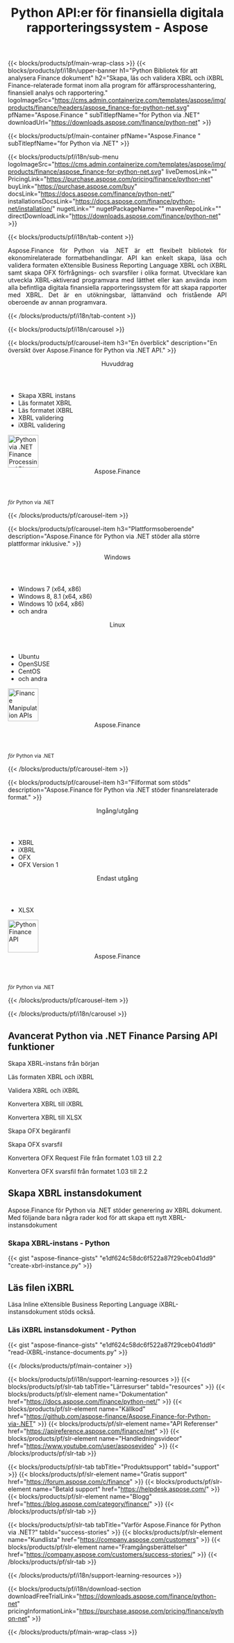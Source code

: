 ﻿---
title: "Python API:er för finansiella digitala rapporteringssystem - Aspose "
weight: 20
url: /sv/python-net/ 
description: Python bibliotek för konvertering av finansiella rapporter till eXtensible Business Reporting Language XBRL och iXBRL för analys för att generera XBRL taxonomier och rapporter
---
{{< blocks/products/pf/main-wrap-class >}}
{{< blocks/products/pf/i18n/upper-banner h1="Python Bibliotek för att analysera Finance dokument" h2="Skapa, läs och validera XBRL och iXBRL Finance-relaterade format inom alla program för affärsprocesshantering, finansiell analys och rapportering." logoImageSrc="https://cms.admin.containerize.com/templates/aspose/img/products/finance/headers/aspose_finance-for-python-net.svg" pfName="Aspose.Finance " subTitlepfName="for Python via .NET" downloadUrl="https://downloads.aspose.com/finance/python-net" >}}

{{< blocks/products/pf/main-container pfName="Aspose.Finance " subTitlepfName="for Python via .NET" >}}

{{< blocks/products/pf/i18n/sub-menu logoImageSrc="https://cms.admin.containerize.com/templates/aspose/img/products/finance/aspose_finance-for-python-net.svg" liveDemosLink="" PricingLink="https://purchase.aspose.com/pricing/finance/python-net" buyLink="https://purchase.aspose.com/buy" docsLink="https://docs.aspose.com/finance/python-net/" installationsDocsLink="https://docs.aspose.com/finance/python-net/installation/" nugetLink="" nugetPackageName="" mavenRepoLink="" directDownloadLink="https://downloads.aspose.com/finance/python-net" >}}

{{< blocks/products/pf/i18n/tab-content >}}
<p align="justify"> Aspose.Finance för Python via .NET är ett flexibelt bibliotek för ekonomirelaterade formatbehandlingar. API kan enkelt skapa, läsa och validera formaten eXtensible Business Reporting Language XBRL och iXBRL samt skapa OFX förfrågnings- och svarsfiler i olika format. Utvecklare kan utveckla XBRL-aktiverad programvara med lätthet eller kan använda inom alla befintliga digitala finansiella rapporteringssystem för att skapa rapporter med XBRL. Det är en utökningsbar, lättanvänd och fristående API oberoende av annan programvara.</p>

{{< /blocks/products/pf/i18n/tab-content >}}

<!--Diagrams Start-->
{{< blocks/products/pf/i18n/carousel >}}

{{< blocks/products/pf/carousel-item h3="En överblick" description="En översikt över Aspose.Finance för Python via .NET API." >}}
<div class="diagram1 d1-python">
 <div class="d1-row">
  <div class="d1-col d1-left">
   <header>
    <i class="fa fa-cogs">
    </i>
    Huvuddrag
   </header>
   <ul>
    <li>
     Skapa XBRL instans
    </li>
    <li>
     Läs formatet XBRL
    </li>
    <li>
     Läs formatet iXBRL
    </li>
    <li>
     XBRL validering
    </li>
    <li>
     iXBRL validering
    </li>
   </ul>
  </div>
  <!--/left-->
  <div class="d1-col d1-right">
   <!--<header><i class="fa fa-cogs"> </i>General Features</header>

<ul>

<li>File Loading</li>

</ul>-->
  </div>
  <!--/right-->
 </div>
 <!--/row-->
 <div class="d1-logo">
  <img width="70" height="75" alt="Python via .NET Finance Processing API" src="https://cms.admin.containerize.com/templates/aspose/img/products/finance/aspose_finance-for-python-net.svg"/>
  <header>
   Aspose.Finance
  </header>
  <footer>
   <small>
    <em>
     för
    </em>
    Python via .NET
   </small>
  </footer>
 </div>
 <!--/logo-->
</div>

{{< /blocks/products/pf/carousel-item >}}

{{< blocks/products/pf/carousel-item h3="Plattformsoberoende" description="Aspose.Finance för Python via .NET stöder alla större plattformar inklusive." >}}
<div class="diagram1 d1-python">
 <div class="d1-row">
  <div class="d1-col d1-left">
   <header>
    <i class="fa fa-cubes">
    </i>
    Windows
   </header>
   <ul>
    <li>
     Windows 7 (x64, x86)
    </li>
    <li>
     Windows 8, 8.1 (x64, x86)
    </li>
    <li>
     Windows 10 (x64, x86)
    </li>
    <li>
     och andra
    </li>
   </ul>
  </div>
  <!--/left-->
  <div class="d1-col d1-right">
   <header>
    <i class="fa fa-cubes">
    </i>
    Linux
   </header>
   <ul>
    <li>
     Ubuntu
    </li>
    <li>
     OpenSUSE
    </li>
    <li>
     CentOS
    </li>
    <li>
     och andra
    </li>
   </ul>
  </div>
  <!--/right-->
 </div>
 <!--/row-->
 <div class="d1-logo">
  <img width="70" height="75" alt="Finance Manipulation APIs" src="https://cms.admin.containerize.com/templates/aspose/img/products/finance/aspose_finance-for-python-net.svg"/>
  <header>
   Aspose.Finance
  </header>
  <footer>
   <small>
    <em>
     för
    </em>
    Python via .NET
   </small>
  </footer>
 </div>
 <!--/logo-->
</div>

{{< /blocks/products/pf/carousel-item >}}

{{< blocks/products/pf/carousel-item h3="Filformat som stöds" description="Aspose.Finance för Python via .NET stöder finansrelaterade format." >}}
<div class="diagram1 d2 d1-python">
 <div class="d1-row">
  <div class="d1-col d1-left">
   <header>
    <i class="fa fa-arrows-v">
    </i>
    Ingång/utgång
   </header>
   <ul>
    <li>
     XBRL
    </li>
    <li>
     iXBRL
    </li>
    <li>
     OFX
    </li>
    <li>
     OFX Version 1
    </li>
   </ul>
  </div>
  <!--/left-->
  <div class="d1-col d1-right">
   <header><i class="fa  fa-mail-forward"> </i> Endast utgång</header>

<ul>

<li>XLSX</li>

</ul>
  </div>
  <!--/right-->
 </div>
 <!--/row-->
 <div class="d1-logo">
  <img width="70" height="75" alt="Python Finance API" src="https://cms.admin.containerize.com/templates/aspose/img/products/finance/aspose_finance-for-python-net.svg"/>
  <header>
   Aspose.Finance
  </header>
  <footer>
   <small>
    <em>
     för
    </em>
    Python via .NET
   </small>
  </footer>
 </div>
 <!--/logo-->
</div>

{{< /blocks/products/pf/carousel-item >}}

{{< /blocks/products/pf/i18n/carousel >}}
<!--Diagrams End-->

<!--Feature-section Start-->
<div class="container-fluid features-section bg-gray singleproduct">
 <a class="anchor" id="features" name="features">
 </a>
 <div class="row">
  <div class="container">
   <h2 class="pr-ft">
    Avancerat Python via .NET Finance Parsing API funktioner
   </h2>
   <p>
   </p>
   <div class="col-lg-4">
    <em class="fa fa-plus-square-o ico-blue fa-2x col-lg-2">
    </em>
    <p class="col-lg-10">
     Skapa XBRL-instans från början
    </p>
   </div>
   <div class="col-lg-4">
    <em class="fa fa-check ico-blue fa-2x col-lg-2">
    </em>
    <p class="col-lg-10">
     Läs formaten XBRL och iXBRL
    </p>
   </div>
   <div class="col-lg-4">
    <em class="fa fa-cog ico-blue fa-2x col-lg-2">
    </em>
    <p class="col-lg-10">
     Validera XBRL och iXBRL
    </p>
   </div>
 <div class="col-lg-4">
    <em class="fa fa-mail-forward ico-blue fa-2x col-lg-2">
    </em>
    <p class="col-lg-10">
     Konvertera XBRL till iXBRL
    </p>
   </div>
   <div class="col-lg-4">
    <em class="fa fa-mail-forward ico-blue fa-2x col-lg-2">
    </em>
    <p class="col-lg-10">
     Konvertera XBRL till XLSX
    </p>
   </div>
   <div class="col-lg-4">
    <em class="fa fa-plus-square-o ico-blue fa-2x col-lg-2">
    </em>
    <p class="col-lg-10">
     Skapa OFX begäranfil
    </p>
   </div>
   <div class="col-lg-4">
    <em class="fa fa-plus-square-o ico-blue fa-2x col-lg-2">
    </em>
    <p class="col-lg-10">
     Skapa OFX svarsfil
    </p>
   </div>

   <div class="col-lg-4">
    <em class="fa fa-mail-forward ico-blue fa-2x col-lg-2">
    </em>
    <p class="col-lg-10">
     Konvertera OFX Request File från formatet 1.03 till 2.2
    </p>
   </div>
   <div class="col-lg-4">
    <em class="fa fa-mail-forward ico-blue fa-2x col-lg-2">
    </em>
    <p class="col-lg-10">
     Konvertera OFX svarsfil från formatet 1.03 till 2.2
    </p>
   </div>
   <!--<div class="col-lg-4"><em class="fa fa-shield ico-blue fa-2x col-lg-2"> </em>

<p class="col-lg-10">Validate XBRL</p>

</div>

<div class="col-lg-4"><em class="fa fa-plus ico-blue fa-2x col-lg-2"> </em>

<p class="col-lg-10">Validate iXRL</p>

</div>

<div class="col-lg-4"><em class="fa fa-edit ico-blue fa-2x col-lg-2"> </em>

<p class="col-lg-10">Change the node properties</p>

</div>

<div class="col-lg-4"><em class="fa fa-cog ico-blue fa-2x col-lg-2"> </em>

<p class="col-lg-10">Content navigation using XPath Query</p>

</div>

<div class="col-lg-4"><em class="fa fa-recycle ico-blue fa-2x col-lg-2"> </em>

<p class="col-lg-10">Navigate via CSS Selectors, Element and Document Traversal</p>

</div>

<div class="col-lg-4"><em class="fa fa-cogs ico-blue fa-2x col-lg-2"> </em>

<p class="col-lg-10">DOM Tree manipulation of official SVG specifications</p>

</div>-->
   <div class="col-lg-12">
    <h2 class="h2title">
     Skapa XBRL instansdokument
    </h2>
    <p>
     Aspose.Finance för Python via .NET stöder generering av XBRL dokument. Med följande bara några rader kod för att skapa ett nytt XBRL-instansdokument
    </p>
    <div class="codeblock" id="code">
     <h3>
      Skapa XBRL-instans - Python
     </h3>
{{< gist "aspose-finance-gists" "e1df624c58dc6f522a87f29ceb041dd9" "create-xbrl-instance.py" >}}
    </div>
   </div>
   <div class="col-lg-12">
    <h2 class="h2title">
     Läs filen iXBRL
    </h2>
    <p>
     Läsa Inline eXtensible Business Reporting Language iXBRL-instansdokument stöds också.
    </p>
    <div class="codeblock" id="code">
     <h3>
      Läs iXBRL instansdokument - Python
     </h3>
{{< gist "aspose-finance-gists" "e1df624c58dc6f522a87f29ceb041dd9" "read-iXBRL-instance-documents.py" >}}
    </div>
   </div>
   <!--<div class="col-lg-12">

</div>-->
  </div>
 </div>
</div>
<!--Feature-section End-->

{{< /blocks/products/pf/main-container >}}


{{< blocks/products/pf/i18n/support-learning-resources >}}
{{< blocks/products/pf/slr-tab tabTitle="Lärresurser" tabId="resources" >}}
{{< blocks/products/pf/slr-element name="Dokumentation" href="https://docs.aspose.com/finance/python-net/" >}}
{{< blocks/products/pf/slr-element name="Källkod" href="https://github.com/aspose-finance/Aspose.Finance-for-Python-via-.NET" >}}
{{< blocks/products/pf/slr-element name="API Referenser" href="https://apireference.aspose.com/finance/net" >}}
{{< blocks/products/pf/slr-element name="Handledningsvideor" href="https://www.youtube.com/user/asposevideo" >}}
{{< /blocks/products/pf/slr-tab >}}

{{< blocks/products/pf/slr-tab tabTitle="Produktsupport" tabId="support" >}}
{{< blocks/products/pf/slr-element name="Gratis support" href="https://forum.aspose.com/c/finance" >}}
{{< blocks/products/pf/slr-element name="Betald support" href="https://helpdesk.aspose.com/" >}}
{{< blocks/products/pf/slr-element name="Blogg" href="https://blog.aspose.com/category/finance/" >}}
{{< /blocks/products/pf/slr-tab >}}

{{< blocks/products/pf/slr-tab tabTitle="Varför Aspose.Finance för Python via .NET?" tabId="success-stories" >}}
{{< blocks/products/pf/slr-element name="Kundlista" href="https://company.aspose.com/customers" >}}
{{< blocks/products/pf/slr-element name="Framgångsberättelser" href="https://company.aspose.com/customers/success-stories/" >}}
{{< /blocks/products/pf/slr-tab >}}

{{< /blocks/products/pf/i18n/support-learning-resources >}}

{{< blocks/products/pf/i18n/download-section downloadFreeTrialLink="https://downloads.aspose.com/finance/python-net" pricingInformationLink="https://purchase.aspose.com/pricing/finance/python-net" >}}


{{< /blocks/products/pf/main-wrap-class >}}
